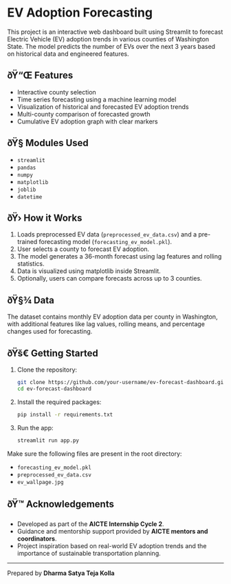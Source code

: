 
# EV Adoption Forecasting

This project is an interactive web dashboard built using Streamlit to forecast Electric Vehicle (EV) adoption trends in various counties of Washington State. The model predicts the number of EVs over the next 3 years based on historical data and engineered features.

## ðŸ“Œ Features

- Interactive county selection
- Time series forecasting using a machine learning model
- Visualization of historical and forecasted EV adoption trends
- Multi-county comparison of forecasted growth
- Cumulative EV adoption graph with clear markers

## ðŸ§  Modules Used

- `streamlit`
- `pandas`
- `numpy`
- `matplotlib`
- `joblib`
- `datetime`

## ðŸ›  How it Works

1. Loads preprocessed EV data (`preprocessed_ev_data.csv`) and a pre-trained forecasting model (`forecasting_ev_model.pkl`).
2. User selects a county to forecast EV adoption.
3. The model generates a 36-month forecast using lag features and rolling statistics.
4. Data is visualized using matplotlib inside Streamlit.
5. Optionally, users can compare forecasts across up to 3 counties.

## ðŸ§¾ Data

The dataset contains monthly EV adoption data per county in Washington, with additional features like lag values, rolling means, and percentage changes used for forecasting.

## ðŸš€ Getting Started

1. Clone the repository:
    ```bash
    git clone https://github.com/your-username/ev-forecast-dashboard.git
    cd ev-forecast-dashboard
    ```

2. Install the required packages:
    ```bash
    pip install -r requirements.txt
    ```

3. Run the app:
    ```bash
    streamlit run app.py
    ```

Make sure the following files are present in the root directory:
- `forecasting_ev_model.pkl`
- `preprocessed_ev_data.csv`
- `ev_wallpage.jpg`

## ðŸ™ Acknowledgements

- Developed as part of the **AICTE Internship Cycle 2**.
- Guidance and mentorship support provided by **AICTE mentors and coordinators**.
- Project inspiration based on real-world EV adoption trends and the importance of sustainable transportation planning.

---

Prepared by **Dharma Satya Teja Kolla**

